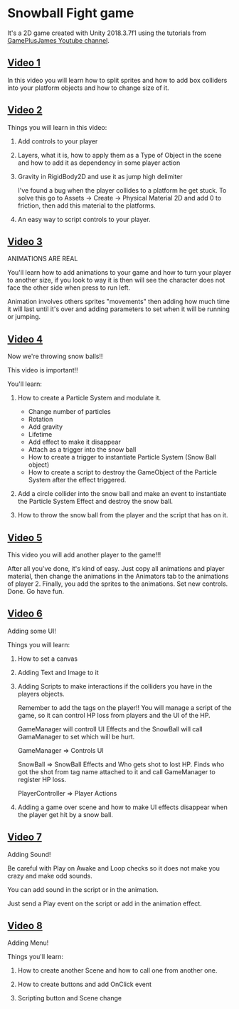 # Snowball Fight game

It's a 2D game created with Unity 2018.3.7f1 using the tutorials from [GamePlusJames Youtube channel](https://www.youtube.com/user/gamesplusjames/featured).

## [Video 1](https://www.youtube.com/watch?v=p23J5-1OTAM)

In this video you will learn how to split sprites and how to add box colliders into your platform objects and how to change size of it.

## [Video 2](https://www.youtube.com/watch?v=uqofxjeY5fg)

Things you will learn in this video:

1. Add controls to your player

1. Layers, what it is, how to apply them as a Type of Object in the scene and how to add it as dependency in some player action

1. Gravity in RigidBody2D and use it as jump high delimiter

    I've found a bug when the player collides to a platform he get stuck. To solve this go to Assets -> Create -> Physical Material 2D and add 0 to friction, then add this material to the platforms.

1. An easy way to script controls to your player.

## [Video 3](https://www.youtube.com/watch?v=IBE29kz4GsQ)

ANIMATIONS ARE REAL

You'll learn how to add animations to your game and how to turn your player to another size, if you look to way it is then will see the character does not face the other side when press to run left.

Animation involves others sprites "movements" then adding how much time it will last until it's over and adding parameters to set when it will be running or jumping.

## [Video 4](https://www.youtube.com/watch?v=lwzUiOCOqVA)

Now we're throwing snow balls!!

This video is important!!

You'll learn:

1. How to create a Particle System and modulate it.

    - Change number of particles
    - Rotation
    - Add gravity
    - Lifetime
    - Add effect to make it disappear
    - Attach as a trigger into the snow ball
    - How to create a trigger to instantiate Particle System (Snow Ball object)
    - How to create a script to destroy the GameObject of the Particle System after the effect triggered.

1. Add a circle collider into the snow ball and make an event to instantiate the Particle System Effect and destroy the snow ball.

1. How to throw the snow ball from the player and the script that has on it.

## [Video 5](https://www.youtube.com/watch?v=CFFcS-yoQac)

This video you will add another player to the game!!!

After all you've done, it's kind of easy. Just copy all animations and player material, then change the animations in the Animators tab to the animations of player 2. Finally, you add the sprites to the animations.
Set new controls. Done. Go have fun.

## [Video 6](https://www.youtube.com/watch?v=xfvsUhNQLtA)

Adding some UI!

Things you will learn:

1. How to set a canvas

1. Adding Text and Image to it

1. Adding Scripts to make interactions if the colliders you have in the players objects.

    Remember to add the tags on the player!! You will manage a script of the game, so it can control HP loss from players and the UI of the HP.

    GameManager will controll UI Effects and the SnowBall will call GamaManager to set which will be hurt.

    GameManager => Controls UI

    SnowBall => SnowBall Effects and Who gets shot to lost HP. Finds who got the shot from tag name attached to it and call GameManager to register HP loss.

    PlayerController => Player Actions

1. Adding a game over scene and how to make UI effects disappear when the player get hit by a snow ball.

## [Video 7](https://www.youtube.com/watch?v=QSTKy9cHmcI)

Adding Sound!

Be careful with Play on Awake and Loop checks so it does not make you crazy and make odd sounds.

You can add sound in the script or in the animation.

Just send a Play event on the script or add in the animation effect.

## [Video 8](https://www.youtube.com/watch?v=uAa_MfnM6_I)

Adding Menu!

Things you'll learn:

1. How to create another Scene and how to call one from another one.

1. How to create buttons and add OnClick event

1. Scripting button and Scene change
